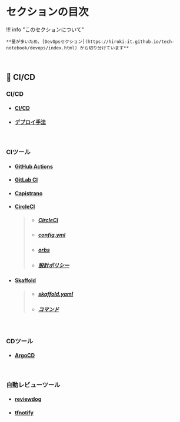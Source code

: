 # セクションの目次

!!! info "このセクションについて"

    **量が多いため、[DevOpsセクション](https://hiroki-it.github.io/tech-notebook/devops/index.html) から切り分けています**

<br>

## 🔄 CI/CD

### CI/CD

* #### [CI/CD](https://hiroki-it.github.io/tech-notebook/devops/devops_cicd.html)
* #### [デプロイ手法](https://hiroki-it.github.io/tech-notebook/devops/devops_cicd_deploy.html)

<br>

### CIツール

* #### [︎GitHub Actions](https://hiroki-it.github.io/tech-notebook/devops/devops_cicd_ci_github_actions.html)
* #### [︎GitLab CI](https://hiroki-it.github.io/tech-notebook/devops/devops_cicd_ci_gitlab_ci.html)
* #### [︎Capistrano](https://hiroki-it.github.io/tech-notebook/devops/devops_cicd_ci_capistrano.html)
* #### <u>CircleCI</u>
  > * ##### [︎CircleCI](https://hiroki-it.github.io/tech-notebook/devops/devops_cicd_ci_circleci.html)
  > * ##### [︎config.yml](https://hiroki-it.github.io/tech-notebook/devops/devops_cicd_ci_circleci_config_yml.html)
  > * ##### [︎orbs](https://hiroki-it.github.io/tech-notebook/devops/devops_cicd_ci_circleci_orbs.html)
  > * ##### [︎設計ポリシー](https://hiroki-it.github.io/tech-notebook/devops/devops_cicd_ci_circleci_policy.html)

* #### <u>Skaffold</u>
  > * ##### [︎skaffold.yaml](https://hiroki-it.github.io/tech-notebook/devops/devops_cicd_ci_skaffold_yaml.html)
  > * ##### [︎コマンド](https://hiroki-it.github.io/tech-notebook/devops/devops_cicd_ci_skaffold_command.html)

<br>

### CDツール

* #### [︎ArgoCD](https://hiroki-it.github.io/tech-notebook/devops/devops_cicd_cd_argocd.html)

<br>

### 自動レビューツール

* #### [reviewdog](https://hiroki-it.github.io/tech-notebook/devops/devops_cicd_auto_review_reviewdog.html)
* #### [︎tfnotify](https://hiroki-it.github.io/tech-notebook/devops/devops_cicd_auto_review_tfnotify.html)

<br>

